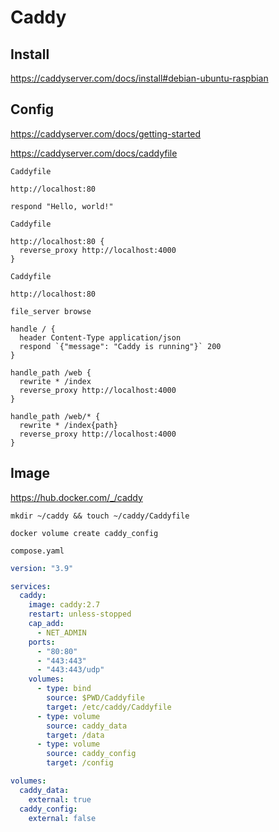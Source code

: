 # Caddy

## Install

https://caddyserver.com/docs/install#debian-ubuntu-raspbian

## Config

https://caddyserver.com/docs/getting-started

https://caddyserver.com/docs/caddyfile

`Caddyfile`
```
http://localhost:80

respond "Hello, world!"
```

`Caddyfile`
```
http://localhost:80 {
  reverse_proxy http://localhost:4000
}
```

`Caddyfile`
```
http://localhost:80

file_server browse

handle / {
  header Content-Type application/json
  respond `{"message": "Caddy is running"}` 200
}

handle_path /web {
  rewrite * /index
  reverse_proxy http://localhost:4000
}

handle_path /web/* {
  rewrite * /index{path}
  reverse_proxy http://localhost:4000
}
```

## Image

https://hub.docker.com/_/caddy

```shell
mkdir ~/caddy && touch ~/caddy/Caddyfile
```

```shel
docker volume create caddy_config
```

`compose.yaml`
```yaml
version: "3.9"

services:
  caddy:
    image: caddy:2.7
    restart: unless-stopped
    cap_add:
      - NET_ADMIN
    ports:
      - "80:80"
      - "443:443"
      - "443:443/udp"
    volumes:
      - type: bind
        source: $PWD/Caddyfile
        target: /etc/caddy/Caddyfile
      - type: volume
        source: caddy_data
        target: /data
      - type: volume
        source: caddy_config
        target: /config

volumes:
  caddy_data:
    external: true
  caddy_config:
    external: false
```
